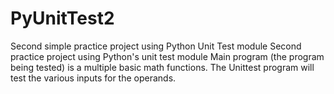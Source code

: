 # PyUnitTest2
Second simple practice project using Python Unit Test module
Second practice project using Python's unit test module
Main program (the program being tested) is a multiple basic math functions.
The Unittest program will test the various inputs for the operands. 
